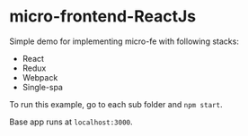 # micro-frontend-ReactJs

Simple demo for implementing micro-fe with following stacks:
- React
- Redux
- Webpack
- Single-spa

To run this example, go to each sub folder and `npm start`.


Base app runs at `localhost:3000`.
